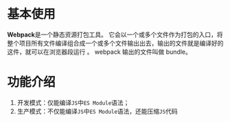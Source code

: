 # 基本使用
**Webpack**是一个静态资源打包工具。
它会以一个或多个文件作为打包的入口，将整个项目所有文件编译组合成一个或多个文件输出出去，输出的文件就是编译好的这件，就可以在浏览器段运行 。 webpack 输出的文件叫做 bundle。
# 功能介绍
1. 开发模式：仅能编译`JS`中`ES Module`语法；
2. 生产模式：不仅能编译`JS`中`ES Module`语法，还能压缩`JS`代码




